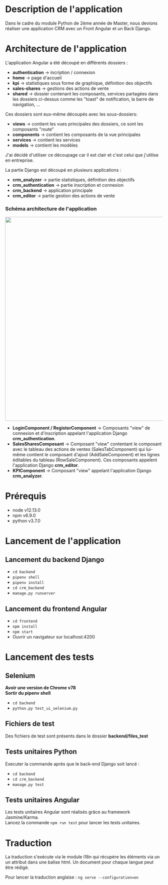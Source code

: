 # Description de l'application 
Dans le cadre du module Python de 2ème année de Master, nous devions réaliser une application CRM avec un Front Angular et un Back Django.

# Architecture de l'application
L'application Angular a été découpé en différents dossiers :
* **authentication** -> incription / connexion  
* **home** -> page d'accueil
* **kpi** -> statistiques sous forme de graphique, définition des objectifs
* **sales-shares** -> gestions des actions de vente
* **shared** -> dossier contenant les composants, services partagées dans les dossiers ci-dessus comme les "toast" de notification, la barre de navigation, ...

Ces dossiers sont eux-même découpés avec les sous-dossiers: 
* **views** -> contient les vues principales des dossiers, ce sont les composants "route"
* **components** -> contient les composants de la vue principales
* **services** -> contient les services
* **models** -> contient les modèles

J'ai décidé d'utiliser ce découpage car il est clair et c'est celui que j'utilise en entreprise.

La partie Django est découpé en plusieurs applications : 
* **crm_analyzer** -> partie statistiques, définition des objectifs
* **crm_authentication** -> partie inscription et connexion
* **crm_backend** -> application principale
* **crm_editor** -> partie gestion des actions de vente

### Schéma architecture de l'application
<img src="https://www.zupimages.net/up/19/51/vh8l.png" width="650">

* **LoginComponent / RegisterComponent** -> Composants "view" de connexion et d'inscription appelant l'application Django **crm_authentication**.
* **SalesSharesComposant** -> Composant "view" contentant le composant avec le tableau des actions de ventes (SalesTabComponent) qui lui-même contient le composant d'ajout (AddSaleComponent) et les lignes éditables du tableau (RowSaleComponent). Ces composants appelent l'application Django **crm_editor**.
* **KPIComponent** -> Composant "view" appelant l'application Django **crm_analyzer**.


# Prérequis
* node v12.13.0
* npm v6.9.0
* python v3.7.0

# Lancement de l'application 

## Lancement du backend Django
* `cd backend` 
* `pipenv shell`
* `pipenv install`
* `cd crm_backend`
* `manage.py runserver`

## Lancement du frontend Angular
* `cd frontend`
* `npm install`
* `npm start`
* Ouvrir un navigateur sur localhost:4200


# Lancement des tests 

## Selenium 
**Avoir une version de Chrome v78** <br>
**Sortir du pipenv shell**
* `cd backend` 
* `python.py test_ui_selenium.py`

## Fichiers de test
Des fichiers de test sont présents dans le dossier **backend/files_test**

## Tests unitaires Python

Executer la commande après que le back-end Django soit lancé : 

* `cd backend` 
* `cd crm_backend`
* `manage.py test`

## Tests unitaires Angular
Les tests unitaires Angular sont réalisés grâce au framework Jasmine/Karma.<br> 
Lancez la commande `npm run test` pour lancer les tests unitaires.

# Traduction
La traduction s'exécute via le module i18n qui récupère les éléments via un un attribut dans une balise html.
Un document pour chaque langue peut être rédigé.

Pour lancer la traduction anglaise : `ng serve --configuration=en`
